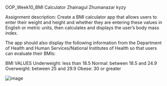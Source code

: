 OOP_Week10_BMI Calculator
Zhainagul Zhumanazar kyzy

Assignment description:
Create a BMI calculator app that allows users to enter their weight and height and whether they are entering these values in English or metric units, then calculates and displays the user’s body mass index.

The app should also display the following information from the Department of Health and Human Services/National Institutes of Health so that users can evaluate their BMIs:

BMI VALUES
Underweight:	less than 18.5
Normal:	between 18.5 and 24.9
Overweight:	between 25 and 29.9
Obese:	30 or greater

![image](https://user-images.githubusercontent.com/84737487/120114073-3babae80-c19f-11eb-8ce5-eb41ef82b811.png)
